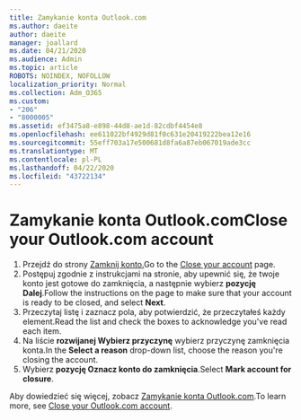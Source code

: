 ```yaml
---
title: Zamykanie konta Outlook.com
ms.author: daeite
author: daeite
manager: joallard
ms.date: 04/21/2020
ms.audience: Admin
ms.topic: article
ROBOTS: NOINDEX, NOFOLLOW
localization_priority: Normal
ms.collection: Adm_O365
ms.custom:
- "206"
- "8000005"
ms.assetid: ef3475a8-e898-44d8-ae1d-82cdbf4454e8
ms.openlocfilehash: ee611022bf4929d81f0c631e20419222bea12e16
ms.sourcegitcommit: 55eff703a17e500681d8fa6a87eb067019ade3cc
ms.translationtype: MT
ms.contentlocale: pl-PL
ms.lasthandoff: 04/22/2020
ms.locfileid: "43722134"
---
```

# <a name="close-your-outlookcom-account"></a><span data-ttu-id="41070-102">Zamykanie konta Outlook.com</span><span class="sxs-lookup"><span data-stu-id="41070-102">Close your Outlook.com account</span></span>

1. <span data-ttu-id="41070-103">Przejdź do strony [Zamknij konto.](https://go.microsoft.com/fwlink/p/?linkid=845493)</span><span class="sxs-lookup"><span data-stu-id="41070-103">Go to the [Close your account](https://go.microsoft.com/fwlink/p/?linkid=845493) page.</span></span>
2. <span data-ttu-id="41070-104">Postępuj zgodnie z instrukcjami na stronie, aby upewnić się, że twoje konto jest gotowe do zamknięcia, a następnie wybierz **pozycję Dalej**.</span><span class="sxs-lookup"><span data-stu-id="41070-104">Follow the instructions on the page to make sure that your account is ready to be closed, and select **Next**.</span></span>
3. <span data-ttu-id="41070-105">Przeczytaj listę i zaznacz pola, aby potwierdzić, że przeczytałeś każdy element.</span><span class="sxs-lookup"><span data-stu-id="41070-105">Read the list and check the boxes to acknowledge you've read each item.</span></span>
4. <span data-ttu-id="41070-106">Na liście **rozwijanej Wybierz przyczynę** wybierz przyczynę zamknięcia konta.</span><span class="sxs-lookup"><span data-stu-id="41070-106">In the **Select a reason** drop-down list, choose the reason you're closing the account.</span></span>
5. <span data-ttu-id="41070-107">Wybierz **pozycję Oznacz konto do zamknięcia**.</span><span class="sxs-lookup"><span data-stu-id="41070-107">Select **Mark account for closure**.</span></span>

<span data-ttu-id="41070-108">Aby dowiedzieć się więcej, zobacz [Zamykanie konta Outlook.com](https://support.office.com/article/564b801e-2a47-4cb2-afa8-12ead3185038?wt.mc_id=Office_Outlook_com_Alchemy).</span><span class="sxs-lookup"><span data-stu-id="41070-108">To learn more, see [Close your Outlook.com account](https://support.office.com/article/564b801e-2a47-4cb2-afa8-12ead3185038?wt.mc_id=Office_Outlook_com_Alchemy).</span></span>
  